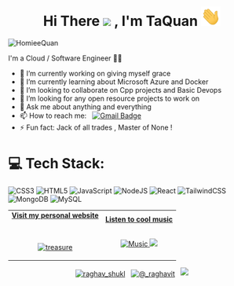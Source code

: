 
<h1 align="Center">  Hi There <img src="https://media.giphy.com/media/WUlplcMpOCEmTGBtBW/giphy.gif" width="40px"> , I'm TaQuan <img src="https://raw.githubusercontent.com/ABSphreak/ABSphreak/master/gifs/Hi.gif" width="40px" /> </h1>
<p align="left"> <img src="https://komarev.com/ghpvc/?username=HomieeQuan" alt="HomieeQuan" /> </p>
   
I'm a Cloud / Software Engineer 👨‍💻

- 🔭 I’m currently working on giving myself grace
- 🌱 I’m currently learning about Microsoft Azure and Docker
- 👯 I’m looking to collaborate on Cpp projects and Basic Devops
- 🤔 I’m looking for any open resource projects to work on
- 💬 Ask me about anything and everything 
- 📫 How to reach me: &nbsp;&nbsp;[![Gmail Badge](https://img.shields.io/badge/-Gmail-c14438?style=flat-square&logo=Gmail&logoColor=white&link=mailto:shuklaraghav321.com)](mailto:middletaq@gmail.com)
- ⚡ Fun fact: Jack of all trades , Master of None ! 
# 💻 Tech Stack:
![CSS3](https://img.shields.io/badge/css3-%231572B6.svg?style=flat&logo=css3&logoColor=white) ![HTML5](https://img.shields.io/badge/html5-%23E34F26.svg?style=flat&logo=html5&logoColor=white) ![JavaScript](https://img.shields.io/badge/javascript-%23323330.svg?style=flat&logo=javascript&logoColor=%23F7DF1E) ![NodeJS](https://img.shields.io/badge/node.js-6DA55F?style=flat&logo=node.js&logoColor=white) ![React](https://img.shields.io/badge/react-%2320232a.svg?style=flat&logo=react&logoColor=%2361DAFB) ![TailwindCSS](https://img.shields.io/badge/tailwindcss-%2338B2AC.svg?style=flat&logo=tailwind-css&logoColor=white)  ![MongoDB](https://img.shields.io/badge/MongoDB-%234ea94b.svg?style=flat&logo=mongodb&logoColor=white) ![MySQL](https://img.shields.io/badge/mysql-%2300f.svg?style=flat&logo=mysql&logoColor=white) 


<!-- Social -->
<table width="100%" align="center">
<tr>
<td align="center">
<a href="https://taquanworld.netlify.app/">
<strong>Visit my personal website </strong>
<br />
<br />
<br />

<p>

<img alt="treasure" height="180" src="https://user-images.githubusercontent.com/126502066/232865753-86379f98-dc39-41eb-b2b4-a5aa0b992959.gif">


</a>
</p>

</td>


<td align="center">
<a href="https://youtu.be/UhbixyxgsiU">
<strong>Listen to cool music</strong>
<br />
<br />


<p>
<img height="100" alt="Music" src="images/music.gif"> 
<img src="https://user-images.githubusercontent.com/126502066/232865095-2418e478-2e0f-4a5a-99bc-b24576e242d3.gif" </img>

</a>
</p>

</td>
</tr>
</table>

<p align="center">
<a href="linkedin.com/in/taquan-middleton" target="_blank"><img align="center" src="https://cdn.jsdelivr.net/npm/simple-icons@3.1.0/icons/linkedin.svg" alt="raghav_shukl" height="55" width="55" /></a>&nbsp;&nbsp;
<a href="https://twitter.com/HomieeQuan" target="_blank"><img align="center" src="https://cdn.jsdelivr.net/npm/simple-icons@3.0.1/icons/twitter.svg" alt="@_raghavit" height="55" width="55" /></a>&nbsp;&nbsp;
<img src="https://user-images.githubusercontent.com/126502066/232862885-b02a32ec-a7cf-4210-871b-962d34283c5e.gif" </img>
